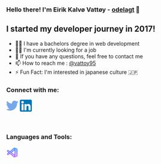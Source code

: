 ### Hello there! I'm Eirik Kalvø Vattøy - [odelagt][website] 👋

## I started my developer journey in 2017!
- 👨‍🎓 I have a bachelors degree in web development
- 👨‍💻 I'm currently looking for a job
- 💬 If you have any questions, feel free to contact me
- 📫 How to reach me : [@vattoy95][twitter]
- ⚡️ Fun Fact: I'm interested in japanese culture 🇯🇵

 
 ### Connect with me:
[<img src="./images/twitter.png">][twitter]
[<img src="./images/linkedin.png">][linkedin]
 
<br>

### Languages and Tools:
<img src="./images/vscode.png"/>



 [website]: https://odelagt.netlify.app/
 [twitter]: https://twitter.com/vattoy95
 [linkedin]: https://www.linkedin.com/in/eirik-kalv%C3%B8-vatt%C3%B8y-628216140/

